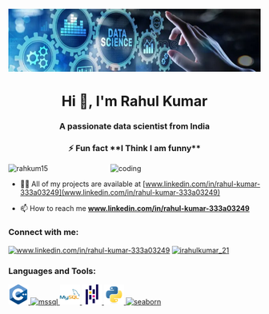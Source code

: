 ![logo](https://github.com/rahkum15/rahkum15/blob/main/Github%20logo.jpg)
<h1 align="center">Hi 👋, I'm Rahul Kumar</h1>
<h3 align="center">A passionate data scientist from India</h3>
<h3 align="center">⚡ Fun fact **I Think I am funny**</h3>

<img align="right" alt="coding" width="300" src="https://github.com/user-attachments/assets/2ff22f1b-3cfc-4bfb-87d9-21d3aebad162">

<p align="left"> <img src="https://komarev.com/ghpvc/?username=rahkum15&label=Profile%20views&color=0e75b6&style=flat" alt="rahkum15" /> </p>

- 👨‍💻 All of my projects are available at [www.linkedin.com/in/rahul-kumar-333a03249](www.linkedin.com/in/rahul-kumar-333a03249)

- 📫 How to reach me **www.linkedin.com/in/rahul-kumar-333a03249**

<h3 align="left">Connect with me:</h3>
<p align="left">
<a href="https://linkedin.com/in/www.linkedin.com/in/rahul-kumar-333a03249" target="blank"><img align="center" src="https://raw.githubusercontent.com/rahuldkjain/github-profile-readme-generator/master/src/images/icons/Social/linked-in-alt.svg" alt="www.linkedin.com/in/rahul-kumar-333a03249" height="30" width="40" /></a>
<a href="https://instagram.com/irahulkumar_21" target="blank"><img align="center" src="https://raw.githubusercontent.com/rahuldkjain/github-profile-readme-generator/master/src/images/icons/Social/instagram.svg" alt="irahulkumar_21" height="30" width="40" /></a>
</p>

<h3 align="left">Languages and Tools:</h3>
<p align="left"> <a href="https://www.w3schools.com/cpp/" target="_blank" rel="noreferrer"> <img src="https://raw.githubusercontent.com/devicons/devicon/master/icons/cplusplus/cplusplus-original.svg" alt="cplusplus" width="40" height="40"/> </a> <a href="https://www.microsoft.com/en-us/sql-server" target="_blank" rel="noreferrer"> <img src="https://www.svgrepo.com/show/303229/microsoft-sql-server-logo.svg" alt="mssql" width="40" height="40"/> </a> <a href="https://www.mysql.com/" target="_blank" rel="noreferrer"> <img src="https://raw.githubusercontent.com/devicons/devicon/master/icons/mysql/mysql-original-wordmark.svg" alt="mysql" width="40" height="40"/> </a> <a href="https://pandas.pydata.org/" target="_blank" rel="noreferrer"> <img src="https://raw.githubusercontent.com/devicons/devicon/2ae2a900d2f041da66e950e4d48052658d850630/icons/pandas/pandas-original.svg" alt="pandas" width="40" height="40"/> </a> <a href="https://www.python.org" target="_blank" rel="noreferrer"> <img src="https://raw.githubusercontent.com/devicons/devicon/master/icons/python/python-original.svg" alt="python" width="40" height="40"/> </a> <a href="https://seaborn.pydata.org/" target="_blank" rel="noreferrer"> <img src="https://seaborn.pydata.org/_images/logo-mark-lightbg.svg" alt="seaborn" width="40" height="40"/> </a> </p>

